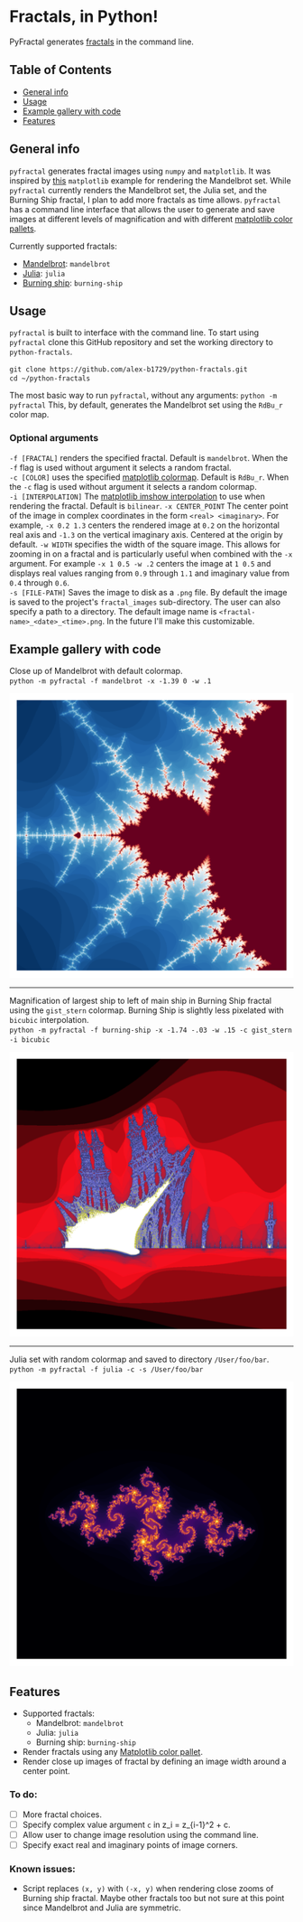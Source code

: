# Fractals, in Python!

PyFractal generates [fractals](https://en.wikipedia.org/wiki/Fractal) in the command line.  

## Table of Contents
* [General info](#general-info)
* [Usage](#usage)
* [Example gallery with code](#example-gallery-with-code)
* [Features](#features)

## General info
`pyfractal` generates fractal images using `numpy` and `matplotlib`.  It was inspired by [this](https://matplotlib.org/stable/gallery/showcase/mandelbrot.html#sphx-glr-gallery-showcase-mandelbrot-py) `matplotlib` example for rendering the Mandelbrot set. While `pyfractal` currently renders the Mandelbrot set, the Julia set, and the Burning Ship fractal, I plan to add more fractals as time allows.  `pyfractal` has a command line interface that allows the user to generate and save images at different levels of magnification and with different [matplotlib color pallets](https://matplotlib.org/stable/tutorials/colors/colormaps.html).   

Currently supported fractals:
* [Mandelbrot](https://en.wikipedia.org/wiki/Mandelbrot_set): `mandelbrot`
* [Julia](https://en.wikipedia.org/wiki/Julia_set): `julia`
* [Burning ship](https://en.wikipedia.org/wiki/Burning_Ship_fractal): `burning-ship`

## Usage
`pyfractal` is built to interface with the command line.  To start using `pyfractal` clone this GitHub repository and set the working directory to `python-fractals`.   
```
git clone https://github.com/alex-b1729/python-fractals.git
cd ~/python-fractals
```

The most basic way to run `pyfractal`, without any arguments:
``python -m pyfractal``
This, by default, generates the Mandelbrot set using the `RdBu_r` color map.  

### Optional arguments
`-f [FRACTAL]` renders the specified fractal.  Default is `mandelbrot`.   When the `-f` flag is used without argument it selects a random fractal.  
`-c [COLOR]` uses the specified [matplotlib colormap](https://matplotlib.org/stable/tutorials/colors/colormaps.html).  Default is `RdBu_r`.   When the `-c` flag is used without argument it selects a random colormap.  
`-i [INTERPOLATION]` The [matplotlib imshow interpolation](https://matplotlib.org/stable/gallery/images_contours_and_fields/interpolation_methods.html) to use when rendering the fractal.  Default is `bilinear`.
`-x CENTER_POINT` The center point of the image in complex coordinates in the form `<real> <imaginary>`.  For example, `-x 0.2 1.3` centers the rendered image at `0.2` on the horizontal real axis and `-1.3` on the vertical imaginary axis.  Centered at the origin by default.
`-w WIDTH` specifies the width of the square image.  This allows for zooming in on a fractal and is particularly useful when combined with the `-x` argument.  For example `-x 1 0.5 -w .2` centers the image at `1 0.5` and displays real values ranging from `0.9` through `1.1` and imaginary value from `0.4` through `0.6`.  
`-s [FILE-PATH]` Saves the image to disk as a `.png` file.  By default the image is saved to the project's `fractal_images` sub-directory.  The user can also specify a path to a directory.  The default image name is `<fractal-name>_<date>_<time>.png`.  In the future I'll make this customizable.  


## Example gallery with code
Close up of Mandelbrot with default colormap.  
`python -m pyfractal -f mandelbrot -x -1.39 0 -w .1`  

![Close up of Mandelbrot set](./fractal_images/mandelbrot_close_up1.png)

---

Magnification of largest ship to left of main ship in Burning Ship fractal using the `gist_stern` colormap.  Burning Ship is slightly less pixelated with `bicubic` interpolation.   
`python -m pyfractal -f burning-ship -x -1.74 -.03 -w .15 -c gist_stern -i bicubic`

![Magnification of Left large Burning Ship](./fractal_images/burning-ship1.png)

---

Julia set with random colormap and saved to directory `/User/foo/bar`.    
`python -m pyfractal -f julia -c -s /User/foo/bar`

![Julia set](./fractal_images/julia1.png)

## Features
* Supported fractals:
  * Mandelbrot: `mandelbrot`
  * Julia: `julia`
  * Burning ship: `burning-ship`
* Render fractals using any [Matplotlib color pallet](https://matplotlib.org/stable/tutorials/colors/colormaps.html).
* Render close up images of fractal by defining an image width around a center point.
### To do:
- [ ] More fractal choices.
- [ ] Specify complex value argument `c` in z_i = z_{i-1}^2 + c.
- [ ] Allow user to change image resolution using the command line.
- [ ] Specify exact real and imaginary points of image corners.
### Known issues:
* Script replaces `(x, y)` with `(-x, y)` when rendering close zooms of Burning ship fractal.  Maybe other fractals too but not sure at this point since Mandelbrot and Julia are symmetric.  
